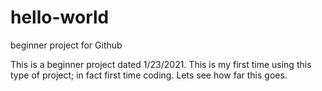 # hello-world
beginner project for Github

This is a beginner project dated 1/23/2021. This is my first time using this type of project; in fact first time coding. Lets see how far this goes.
